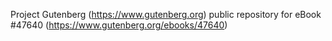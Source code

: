 Project Gutenberg (https://www.gutenberg.org) public repository for eBook #47640 (https://www.gutenberg.org/ebooks/47640)
